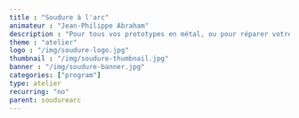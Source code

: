 ```yaml
---
title : "Soudure à l'arc"
animateur : "Jean-Philippe Abraham"
description : "Pour tous vos prototypes en métal, ou pour réparer votre chaise de jardin, Jean Philippe vous accompagne dans la pratique de la soudure à l’arc."
theme : "atelier"
logo : "/img/soudure-logo.jpg"
thumbnail : "/img/soudure-thumbnail.jpg"
banner : "/img/soudure-banner.jpg"
categories: ["program"]
type: atelier
recurring: "no"
parent: soudurearc
---
```

